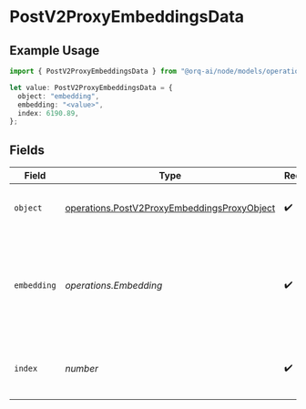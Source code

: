 # PostV2ProxyEmbeddingsData

## Example Usage

```typescript
import { PostV2ProxyEmbeddingsData } from "@orq-ai/node/models/operations";

let value: PostV2ProxyEmbeddingsData = {
  object: "embedding",
  embedding: "<value>",
  index: 6190.89,
};
```

## Fields

| Field                                                                                                      | Type                                                                                                       | Required                                                                                                   | Description                                                                                                |
| ---------------------------------------------------------------------------------------------------------- | ---------------------------------------------------------------------------------------------------------- | ---------------------------------------------------------------------------------------------------------- | ---------------------------------------------------------------------------------------------------------- |
| `object`                                                                                                   | [operations.PostV2ProxyEmbeddingsProxyObject](../../models/operations/postv2proxyembeddingsproxyobject.md) | :heavy_check_mark:                                                                                         | The object type, which is always `embedding`.                                                              |
| `embedding`                                                                                                | *operations.Embedding*                                                                                     | :heavy_check_mark:                                                                                         | The embedding vector, which is a list of floats. The length of vector depends on the model.                |
| `index`                                                                                                    | *number*                                                                                                   | :heavy_check_mark:                                                                                         | The index of the embedding in the list of embeddings.                                                      |